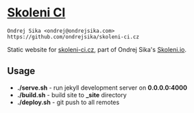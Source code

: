 # [Skoleni CI](https://skoleni-ci.cz)

    Ondrej Sika <ondrej@ondrejsika.com>
    https://github.com/ondrejsika/skoleni-ci.cz


Static website for [skoleni-ci.cz](https://skoleni-ci.cz), part of Ondrej Sika's [Skoleni.io](https://skoleni.io).

## Usage

- __./serve.sh__ - run jekyll development server on __0.0.0.0:4000__
- __./build.sh__ - build site to **_site** directory
- __./deploy.sh__ - git push to all remotes

